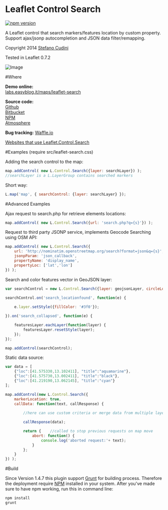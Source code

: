 Leaflet Control Search
============

[![npm version](https://badge.fury.io/js/leaflet-search.svg)](http://badge.fury.io/js/leaflet-search)

A Leaflet control that search markers/features location by custom property.<br />
Support ajax/jsonp autocompletion and JSON data filter/remapping.

Copyright 2014 [Stefano Cudini](http://labs.easyblog.it/stefano-cudini/)

Tested in Leaflet 0.7.2

![Image](https://raw.githubusercontent.com/stefanocudini/leaflet-search/master/images/leaflet-search.jpg)

#Where

**Demo online:**  
[labs.easyblog.it/maps/leaflet-search](http://labs.easyblog.it/maps/leaflet-search/)

**Source code:**  
[Github](https://github.com/stefanocudini/leaflet-search)  
[Bitbucket](https://bitbucket.org/zakis_/leaflet-search)  
[NPM](https://npmjs.org/package/leaflet-search)  
[Atmosphere](https://atmosphere.meteor.com/package/leaflet-search)

**Bug tracking:**
[Waffle.io](https://waffle.io/stefanocudini/leaflet-search)

[Websites that use Leaflet.Control.Search](https://github.com/stefanocudini/leaflet-search/wiki/Websites-that-use-Leaflet-Control-Search)

#Examples
(require src/leaflet-search.css)

Adding the search control to the map:
```javascript
map.addControl( new L.Control.Search({layer: searchLayer}) );
//searchLayer is a L.LayerGroup contains searched markers
```

Short way:
```javascript
L.map('map', { searchControl: {layer: searchLayer} });
```

#Advanced Examples

Ajax request to search.php for retrieve elements locations:
```javascript
map.addControl( new L.Control.Search({url: 'search.php?q={s}'}) );
```

Request to third party JSONP service, implements Geocode Searching using OSM API:
```javascript
map.addControl( new L.Control.Search({
	url: 'http://nominatim.openstreetmap.org/search?format=json&q={s}',
	jsonpParam: 'json_callback',
	propertyName: 'display_name',
	propertyLoc: ['lat','lon']
}) );
```

Search and color features vector in GeoJSON layer:
```javascript
var searchControl = new L.Control.Search({layer: geojsonLayer, circleLocation:false});

searchControl.on('search_locationfound', function(e) {
	
	e.layer.setStyle({fillColor: '#3f0'});

}).on('search_collapsed', function(e) {

	featuresLayer.eachLayer(function(layer) {
		featuresLayer.resetStyle(layer);
	});	
});

map.addControl(searchControl);
```

Static data source:
```javascript
var data = [
	{"loc":[41.575330,13.102411], "title":"aquamarine"},
	{"loc":[41.575730,13.002411], "title":"black"},
	{"loc":[41.219190,13.062145], "title":"cyan"}
];

map.addControl(new L.Control.Search({
	markerLocation: true,
	callData: function(text, callResponse) {
		
		//here can use custom criteria or merge data from multiple layers

		callResponse(data);

		return {	//called to stop previous requests on map move
			abort: function() {
				console.log('aborted request:'+ text);
			}
		};
	}
}) );
```

#Build

Since Version 1.4.7 this plugin support [Grunt](http://gruntjs.com/) for building process.
Therefore the deployment require [NPM](https://npmjs.org/) installed in your system.
After you've made sure to have npm working, run this in command line:
```bash
npm install
grunt
```
